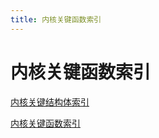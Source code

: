 ```yaml
---
title: 内核关键函数索引
---
```


# 内核关键函数索引

[内核关键结构体索引](内核关键结构体索引.md)

[内核关键函数索引](内核关键函数索引/内核关键函数索引%204f99b8c121894a1da759e2ef6726d8a3.csv)